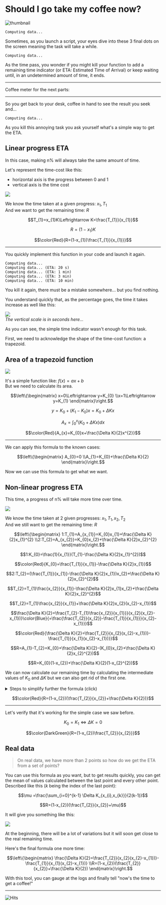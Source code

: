 # Should I go take my coffee now?

![thumbnail](thumbnail.jpg)

```
Computing data...
```

Sometimes, as you launch a script, your eyes dive into these 3 final dots on the screen meaning the task will take a while.

```
Computing data...
```

As the time pass, you wonder if you might kill your function to add a remaining time indicator (or ETA: Estimated Time of Arrival) or keep waiting until, in an undetermined amount of time, it ends.

---

Coffee meter for the next parts:  
<i class="fa-2x fas fa-coffee"></i><i class="fa-2x fas fa-coffee"></i><i class="fa-2x fas fa-coffee"></i>

---

So you get back to your desk, coffee in hand to see the result you seek and... 

```
Computing data...
```

As you kill this annoying task you ask yourself what's a simple way to get the ETA.

## Linear progress ETA

In this case, making n% will always take the same amount of time.

Let's represent the time-cost like this:
* horizontal axis is the progress between 0 and 1
* vertical axis is the time cost

![](graph1.svg)

We know the time taken at a given progress: $x_{1},T_{1}$  
And we want to get the remaining time: $R$

$$T_{1}=x_{1}K\Leftrightarrow K=\frac{T_{1}}{x_{1}}$$

$$R = (1-x_{1})K$$

$$\color{Red}{R=(1-x_{1})\frac{T_{1}}{x_{1}}}$$

---

You quickly implement this function in your code and launch it again.

```
Computing data...
Computing data... (ETA: 20 s)
Computing data... (ETA: 1 min)
Computing data... (ETA: 3 min)
Computing data... (ETA: 10 min)  
```

You kill it again, there must be a mistake somewhere... but you find nothing.

You understand quickly that, as the percentage goes, the time it takes increase as well like this:

![](graph0.svg)  
*The vertical scale is in seconds here...*

As you can see, the simple time indicator wasn't enough for this task.

First, we need to acknowledge the shape of the time-cost function: a trapezoid.

## Area of a trapezoid function

![](graph2.svg)

It's a simple function like: $f(x)=ax+b$  
But we need to calculate its area.

$$\left\{\begin{matrix}
x=0\Leftrightarrow y=K_{0}
\\x=1\Leftrightarrow y=K_{1}
\end{matrix}\right.$$

$$y=K_{0}+(K_{1}-K_{0})x=K_{0}+\Delta Kx$$

$$A_{x}=\int_{0}^{x}(K_{0}+\Delta Kx)dx$$

$$\color{Red}{A_{x}=K_{0}x+\frac{\Delta K}{2}x^{2}}$$

---

We can apply this formula to the known cases:

$$\left\{\begin{matrix}
A_{0}=0
\\A_{1}=K_{0}+\frac{\Delta K}{2}
\end{matrix}\right.$$

Now we can use this formula to get what we want.

## Non-linear progress ETA

This time, a progress of n% will take more time over time.

![](graph3.svg)

We know the time taken at 2 given progresses: $x_{1},T_{1},x_{2},T_{2}$  
And we still want to get the remaining time: $R$

$$\left\{\begin{matrix}
1:T_{1}=A_{x_{1}}=K_{0}x_{1}+\frac{\Delta K}{2}x_{1}^{2}
\\2:T_{2}=A_{x_{2}}=K_{0}x_{2}+\frac{\Delta K}{2}x_{2}^{2}
\end{matrix}\right.$$

$$1:K_{0}=\frac{1}{x_{1}}(T_{1}-\frac{\Delta K}{2}x_{1}^{2})$$

$$\color{Red}{K_{0}=\frac{T_{1}}{x_{1}}-\frac{\Delta K}{2}x_{1}}$$

$$2:T_{2}=(\frac{T_{1}}{x_{1}}-\frac{\Delta K}{2}x_{1})x_{2}+\frac{\Delta K}{2}x_{2}^{2}$$

$$T_{2}=T_{1}\frac{x_{2}}{x_{1}}-\frac{\Delta K}{2}x_{1}x_{2}+\frac{\Delta K}{2}x_{2}^{2}$$

$$T_{2}=T_{1}\frac{x_{2}}{x_{1}}+\frac{\Delta K}{2}x_{2}(x_{2}-x_{1})$$

$$\frac{\Delta K}{2}=\frac{T_{2}-T_{1}\frac{x_{2}}{x_{1}}}{x_{2}(x_{2}-x_{1})}\color{Blue}{=\frac{\frac{T_{2}}{x_{2}}-\frac{T_{1}}{x_{1}}}{x_{2}-x_{1}}}$$

$$\color{Red}{\frac{\Delta K}{2}=\frac{T_{2}}{x_{2}(x_{2}-x_{1})}-\frac{T_{1}}{x_{1}(x_{2}-x_{1})}}$$

$$R=A_{1}-T_{2}=K_{0}+\frac{\Delta K}{2}-(K_{0}x_{2}+\frac{\Delta K}{2}x_{2}^{2})$$

$$R=K_{0}(1-x_{2})+\frac{\Delta K}{2}(1-x_{2}^{2})$$

We can now calculate our remaining time by calculating the intermediate values of $K_{0}$ and $\Delta K$ but we can also get rid of the first one.

<details><summary>Steps to simplify further the formula (click)</summary><p>

$$R=(\frac{T_{1}}{x_{1}}-\frac{\Delta K}{2}x_{1})(1-x_{2})+\frac{\Delta K}{2}(1-x_{2}^{2})$$

$$R=\frac{T_{1}}{x_{1}}(1-x_{2})-\frac{\Delta K}{2}x_{1}(1-x_{2})+\frac{\Delta K}{2}(1-x_{2})(1+x_{2})$$

$$R=(1-x_{2})(\frac{T_{1}}{x_{1}}+\frac{\Delta K}{2}(1+x_{2}-x{1}))$$

$$R=(1-x_{2})(\frac{T_{1}}{x_{1}}+\color{Blue}{\frac{\frac{T_{2}}{x_{2}}-\frac{T_{1}}{x_{1}}}{x_{2}-x_{1}}}(1+x_{2}-x{1}))$$

$$R=(1-x_{2})(\frac{T_{1}}{x_{1}}(1-\frac{1+x_{2}-x_{1}}{x_{2}-x_{1}})+\frac{T_{2}}{x_{2}}\frac{1+x_{2}-x{1}}{x_{2}-x_{1}})$$

$$R=(1-x_{2})(\frac{T_{2}}{x_{2}}(1+\frac{1}{x_{2}-x_{1}})-\frac{T_{1}}{x_{1}}\frac{1}{x_{2}-x_{1}})$$

$$R=(1-x_{2})(\frac{T_{2}}{x_{2}}+\color{Blue}{\frac{\frac{T_{2}}{x_{2}}-\frac{T_{1}}{x_{1}}}{x_{2}-x_{1}}})$$

</p></details>

$$\color{Red}{R=(1-x_{2})(\frac{T_{2}}{x_{2}}+\frac{\Delta K}{2})}$$

---

Let's verify that it's working for the simple case we saw before.

$$K_{0}=K_{1}\Leftrightarrow \Delta K=0$$

$$\color{DarkGreen}{R=(1-x_{2})\frac{T_{2}}{x_{2}}}$$

## Real data

> On real data, we have more than 2 points so how do we get the ETA from a set of points?

You can use this formula as you want, but to get results quickly, you can get the mean of values calculated between the last point and every other point. Described like this ($k$ being the index of the last point):

$$\mu =\frac{\sum_{i=0}^{k-1} \Delta K_{x_{i},x_{k}}}{2(k-1)}$$

$$R=(1-x_{2})(\frac{T_{2}}{x_{2}}+\mu)$$

It will give you something like this:

![](graph4.svg)

At the beginning, there will be a lot of variations but it will soon get close to the real remaining time.

Here's the final formula one more time:

$$\left\{\begin{matrix}
\frac{\Delta K}{2}=\frac{T_{2}}{x_{2}(x_{2}-x_{1})}-\frac{T_{1}}{x_{1}(x_{2}-x_{1})}
\\R=(1-x_{2})(\frac{T_{2}}{x_{2}}+\frac{\Delta K}{2})
\end{matrix}\right.$$

With this tool, you can gauge at the logs and finally tell "now's the time to get a coffee!"

---

![Hits](https://hitcounter.pythonanywhere.com/count/tag.svg?url=https%3A%2F%2Fblog.klemek.fr%2F2019%2F08%2F20%2F)
